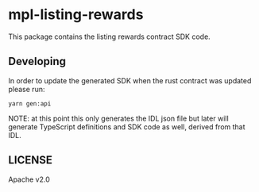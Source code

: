 # mpl-listing-rewards

This package contains the listing rewards contract SDK code.

## Developing

In order to update the generated SDK when the rust contract was updated please run:

```
yarn gen:api
```

NOTE: at this point this only generates the IDL json file but later will generate TypeScript
definitions and SDK code as well, derived from that IDL.

## LICENSE

Apache v2.0
